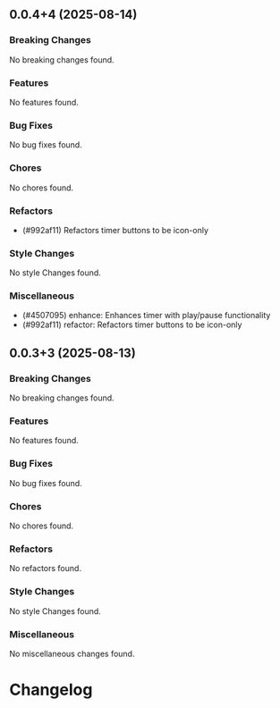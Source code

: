 ## 0.0.4+4 (2025-08-14)

### Breaking Changes
No breaking changes found.

### Features
No features found.

### Bug Fixes
No bug fixes found.

### Chores
No chores found.

### Refactors
- (#992af11) Refactors timer buttons to be icon-only

### Style Changes
No style Changes found.

### Miscellaneous
- (#4507095) enhance: Enhances timer with play/pause functionality
- (#992af11) refactor: Refactors timer buttons to be icon-only

## 0.0.3+3 (2025-08-13)

### Breaking Changes
No breaking changes found.

### Features
No features found.

### Bug Fixes
No bug fixes found.

### Chores
No chores found.

### Refactors
No refactors found.

### Style Changes
No style Changes found.

### Miscellaneous
No miscellaneous changes found.

# Changelog

